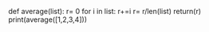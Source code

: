 def average(list):
    r= 0
    for i in list:
        r+=i
    r= r/len(list)
    return(r)
print(average([1,2,3,4]))

